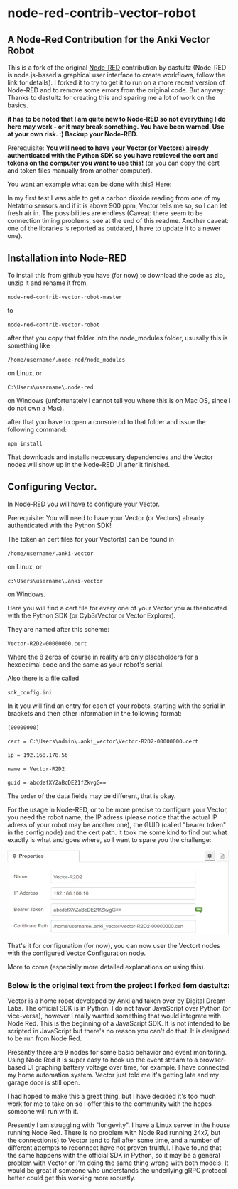 # node-red-contrib-vector-robot

## A Node-Red Contribution for the Anki Vector Robot

This is a fork of the original [Node-RED](https://nodered.org) contribution by dastultz (Node-RED is node.js-based a graphical user interface to create workflows, follow the link for details). I forked it to try to get it to run on a more recent version of Node-RED and to remove some errors from the original code. But anyway: Thanks to dastultz for creating this and sparing me a lot of work on the basics.

**it has to be noted that I am quite new to Node-RED so not everything I do here may work - or it may break something. You have been warned. Use at your own risk. :) Backup your Node-RED.**

Prerequisite: **You will need to have your Vector (or Vectors) already authenticated with the Python SDK so you have retrieved the cert and tokens on the computer you want to use this!** (or you can copy the cert and token files manually from another computer).

You want an example what can be done with this? Here:

In my first test I was able to get a carbon dioxide reading from one of my Netatmo sensors and if it is above 900 ppm, Vector tells me so, so I can let fresh air in. The possibilities are endless (Caveat: there seem to be connection timing problems, see at the end of this readme. Another caveat: one of the libraries is reported as outdated, I have to update it to a newer one).

## Installation into Node-RED

To install this from github you have (for now) to download the code as zip, unzip it and rename it from,

`node-red-contrib-vector-robot-master`

to 

`node-red-contrib-vector-robot`

after that you copy that folder into the node_modules folder, ususally this is something like

`/home/username/.node-red/node_modules`

on Linux, or

`C:\Users\username\.node-red`

on Windows (unfortunately I cannot tell you where this is on Mac OS, since I do not own a Mac).

after that you have to open a console cd to that folder and issue the following command:

`npm install`

That downloads and installs neccessary dependencies and the Vector nodes will show up in the Node-RED UI after it finished.

## Configuring Vector.

In Node-RED you will have to configure your Vector. 

Prerequisite: You will need to have your Vector (or Vectors) already authenticated with the Python SDK!

The token an cert files for your Vector(s) can be found in

`/home/username/.anki-vector`

on Linux, or

`c:\Users\username\.anki-vector`

on Windows.

Here you will find a cert file for every one of your Vector you authenticated with  the Python SDK (or Cyb3rVector or Vector Explorer).

They are named after this scheme:

`Vector-R2D2-00000000.cert`

Where the 8 zeros of course in reality are only placeholders for a hexdecimal code and the same as your robot's serial.

Also there is a file called

`sdk_config.ini`

In it you will find an entry for each of your robots, starting with the serial in brackets and then other information in the following format:

`[00000000]`

`cert = C:\Users\admin\.anki_vector\Vector-R2D2-00000000.cert`

`ip = 192.168.178.56`

`name = Vector-R2D2`

`guid = abcdefXYZaBcDE21fZkvgG==`

The order of the data fields may be different, that is okay.

For the usage in Node-RED, or to be more precise to configure your Vector, you need the robot name, the IP adress (please notice that the actual IP adress of your robot may be another one),  the GUID (called "bearer token" in the config node) and the cert path. it took me some kind to find out what exactly is what and goes where, so I want to spare you the challenge:

<img src="/gitimg/configure_node.jpg" width="500" />

That's it for configuration (for now), you can now user the Vectort nodes with the configured Vector Configuration node.

More to come (especially more detailed explanations on using this).

### Below is the original text from the project I forked fom dastultz:

Vector is a home robot developed by Anki and taken over by Digital Dream Labs. The official SDK is in Python. I do not favor JavaScript over Python (or vice-versa), however I really wanted something that would integrate with Node Red. This is the beginning of a JavaScript SDK. It is not intended to be scripted in JavaScript but there's no reason you can't do that. It is designed to be run from Node Red.

Presently there are 9 nodes for some basic behavior and event monitoring. Using Node Red it is super easy to hook up the event stream to a browser-based UI graphing battery voltage over time, for example. I have connected my home automation system. Vector just told me it's getting late and my garage door is still open.

I had hoped to make this a great thing, but I have decided it's too much work for me to take on so I offer this to the community with the hopes someone will run with it.

Presently I am struggling with "longevity". I have a Linux server in the house running Node Red. There is no problem with Node Red running 24x7, but the connection(s) to Vector tend to fail after some time, and a number of different attempts to reconnect have not proven fruitful. I have found that the same happens with the official SDK in Python, so it may be a general problem with Vector or I'm doing the same thing wrong with both models. It would be great if someone who understands the underlying gRPC protocol better could get this working more robustly.
